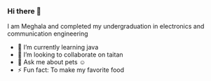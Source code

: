 ### Hi there 👋
I am Meghala and completed my undergraduation in electronics and communication engineering


- 🌱 I’m currently learning java
- 👯 I’m looking to collaborate on taitan
- 💬 Ask me about pets ☺️
- ⚡ Fun fact: To make my favorite food

